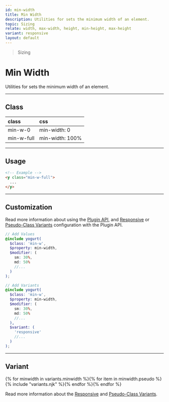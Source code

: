 ```yaml
---
id: min-width
title: Min Width
description: Utilities for sets the minimum width of an element.
topic: Sizing
relate: width, max-width, height, min-height, max-height
variant: responsive
layout: default
---
```


> Sizing

# Min Width

Utilities for sets the minimum width of an element.

---

## Class

| <span class="px-3 py-1 text-white (dark)text-charcoal-100 bg-gray-700 (dark)bg-gray-600 rounded-full">class</span> | <span class="px-3 py-1 text-white (dark)text-charcoal-100 bg-gray-700 (dark)bg-gray-600 rounded-full">css</span> |
|:--|:--|
| min-w-0 | min-width: 0 |
| min-w-full | min-width: 100% |

---

## Usage

```html
<!-- Example -->
<y class="min-w-full">
  ...
</y>
```

---

## Customization

Read more information about using the [Plugin API](/plugin-api/), and  [Responsive](/responsive) or [Pseudo-Class Variants](/pseudo-class-variants/) configuration with the Plugin API.

```scss
// Add Values
@include yogurt(
  $class: 'min-w',
  $property: min-width,
  $modifier: (
    sm: 30%,
    md: 50%
    //...
  )
);

// Add Variants
@include yogurt(
  $class: 'min-w',
  $property: min-width,
  $modifier: (
    sm: 30%,
    md: 50%
    //...
  ),
  $variant: (
    'responsive'
    //...
  )
);
```

---

## Variant

<y class="flex flex-gap-2 flex-wrap justify-start items-center">{% for minwidth in variants.minwidth %}{% for item in minwidth.pseudo %}{% include "variants.njk" %}{% endfor %}{% endfor %}</y>

Read more information about the [Responsive](/responsive) and [Pseudo-Class Variants](/pseudo-class-variants/).


